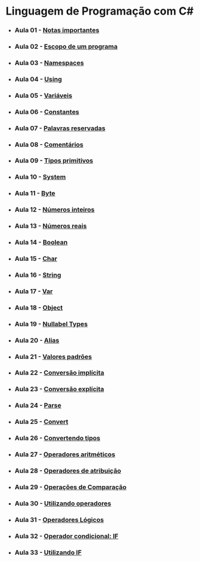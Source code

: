 # Linguagem de Programação com C#

- ### Aula 01 - [Notas importantes](./classroom-01)
- ### Aula 02 - [Escopo de um programa](./classroom-02)
- ### Aula 03 - [Namespaces](./classroom-03)
- ### Aula 04 - [Using](./classroom-04)
- ### Aula 05 - [Variáveis](./classroom-05)
- ### Aula 06 - [Constantes](./classroom-06)
- ### Aula 07 - [Palavras reservadas](./classroom-07)
- ### Aula 08 - [Comentários](./classroom-08)
- ### Aula 09 - [Tipos primitivos](./classroom-09)
- ### Aula 10 - [System](./classroom-10)
- ### Aula 11 - [Byte](./classroom-11)
- ### Aula 12 - [Números inteiros](./classroom-12)
- ### Aula 13 - [Números reais](./classroom-13)
- ### Aula 14 - [Boolean](./classroom-14)
- ### Aula 15 - [Char](./classroom-15)
- ### Aula 16 - [String](./classroom-16)
- ### Aula 17 - [Var](./classroom-17)
- ### Aula 18 - [Object](./classroom-18)
- ### Aula 19 - [Nullabel Types](./classroom-19)
- ### Aula 20 - [Alias](./classroom-20)
- ### Aula 21 - [Valores padrões](./classroom-21)
- ### Aula 22 - [Conversão implícita](./classroom-22)
- ### Aula 23 - [Conversão explícita](./classroom-23)
- ### Aula 24 - [Parse](./classroom-24)
- ### Aula 25 - [Convert](./classroom-25)
- ### Aula 26 - [Convertendo tipos](./classroom-26)
- ### Aula 27 - [Operadores aritméticos](./classroom-27)
- ### Aula 28 - [Operadores de atribuição](./classroom-28)
- ### Aula 29 - [Operações de Comparação](./classroom-29)
- ### Aula 30 - [Utilizando operadores](./classroom-30)
- ### Aula 31 - [Operadores Lógicos](./classroom-31)
- ### Aula 32 - [Operador condicional: IF](./classroom-32)
- ### Aula 33 - [Utilizando IF](./classroom-33)

